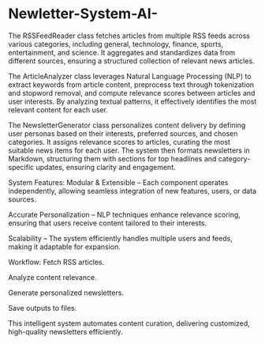 # Newletter-System-AI-

The RSSFeedReader class fetches articles from multiple RSS feeds across various categories, including general, technology, finance, sports, entertainment, and science. It aggregates and standardizes data from different sources, ensuring a structured collection of relevant news articles.

The ArticleAnalyzer class leverages Natural Language Processing (NLP) to extract keywords from article content, preprocess text through tokenization and stopword removal, and compute relevance scores between articles and user interests. By analyzing textual patterns, it effectively identifies the most relevant content for each user.

The NewsletterGenerator class personalizes content delivery by defining user personas based on their interests, preferred sources, and chosen categories. It assigns relevance scores to articles, curating the most suitable news items for each user. The system then formats newsletters in Markdown, structuring them with sections for top headlines and category-specific updates, ensuring clarity and engagement.

System Features:
Modular & Extensible – Each component operates independently, allowing seamless integration of new features, users, or data sources.

Accurate Personalization – NLP techniques enhance relevance scoring, ensuring that users receive content tailored to their interests.

Scalability – The system efficiently handles multiple users and feeds, making it adaptable for expansion.

Workflow:
Fetch RSS articles.

Analyze content relevance.

Generate personalized newsletters.

Save outputs to files.

This intelligent system automates content curation, delivering customized, high-quality newsletters efficiently.
